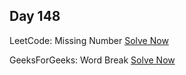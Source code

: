 ## Day 148

LeetCode: Missing Number
[Solve Now](https://leetcode.com/problems/power-of-two/description/)

GeeksForGeeks: Word Break 
[Solve Now](https://www.geeksforgeeks.org/problems/word-break1352/1)